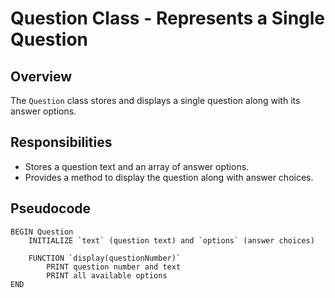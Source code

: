 # Question Class - Represents a Single Question

## Overview
The `Question` class stores and displays a single question along with its answer options.

## Responsibilities
- Stores a question text and an array of answer options.
- Provides a method to display the question along with answer choices.

## Pseudocode
```plaintext
BEGIN Question
    INITIALIZE `text` (question text) and `options` (answer choices)

    FUNCTION `display(questionNumber)`
        PRINT question number and text
        PRINT all available options
END

```